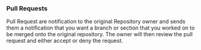 
### Pull Requests

Pull Request are notification to the original Repository owner and sends them a notification that you want a branch or section that you worked on to be merged onto the original repository. The owner will then review the pull request and either accept or deny the request.

